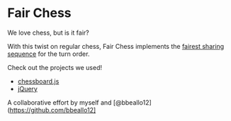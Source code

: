 # Fair Chess
We love chess, but is it fair?

With this twist on regular chess, Fair Chess implements the [fairest sharing sequence](https://youtu.be/prh72BLNjIk) for the turn order.

Check out the projects we used!
* [chessboard.js](https://github.com/oakmac/chessboardjs/)
* [jQuery](https://jquery.com)

A collaborative effort by myself and [@bbeallo12](https://github.com/bbeallo12]
